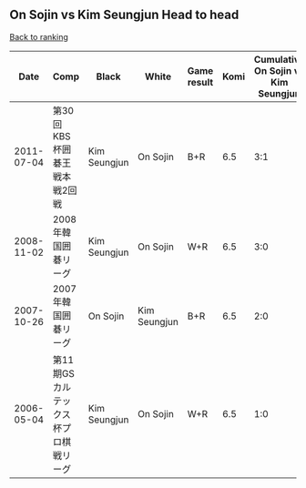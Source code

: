 ## On Sojin vs Kim Seungjun Head to head

[Back to ranking](../../index.md)




| **Date** | **Comp** | **Black** | **White** | **Game result** | **Komi** | **Cumulative On Sojin vs Kim Seungjun** | **On Sojin streak** | **Kim Seungjun streak** | 
| --- | --- | --- | --- | --- | --- | --- | --- | --- |
| 2011-07-04 | 第30回KBS杯囲碁王戦本戦2回戦 | Kim Seungjun | On Sojin | B+R | 6.5 | 3:1 | 0 | 1 | 
| 2008-11-02 | 2008年韓国囲碁リーグ | Kim Seungjun | On Sojin | W+R | 6.5 | 3:0 | 3 | 0 | 
| 2007-10-26 | 2007年韓国囲碁リーグ | On Sojin | Kim Seungjun | B+R | 6.5 | 2:0 | 2 | 0 | 
| 2006-05-04 | 第11期GSカルテックス杯プロ棋戦リーグ | Kim Seungjun | On Sojin | W+R | 6.5 | 1:0 | 1 | 0 |




